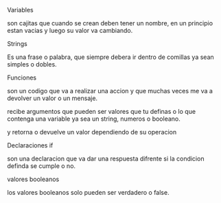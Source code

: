 Variables 

son cajitas que cuando se crean deben tener un nombre, en un principio estan vacias y luego su valor va cambiando.

Strings

Es una frase o palabra, que siempre debera ir dentro de comillas ya sean simples o dobles.

Funciones

son un codigo que va a realizar una accion y que muchas veces me va a devolver un valor o un mensaje.

recibe argumentos que pueden ser valores que tu definas o lo que contenga una variable ya sea un string, numeros o booleano.

y retorna o devuelve un valor dependiendo de su operacion

Declaraciones if

son una declaracion que va dar una respuesta difrente si la condicion definda se cumple o no.

valores booleanos

los valores booleanos solo pueden ser verdadero o false.  